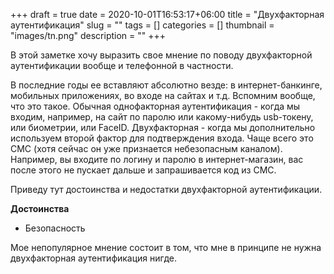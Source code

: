 +++ 
draft = true
date = 2020-10-01T16:53:17+06:00
title = "Двухфакторная аутентификация"
slug = "" 
tags = []
categories = []
thumbnail = "images/tn.png"
description = ""
+++

В этой заметке хочу выразить свое мнение по поводу двухфакторной аутентификации вообще и телефонной в частности.

В последние годы ее вставляют абсолютно везде: в интернет-банкинге, мобильных приложениях, во входе на сайтах и т.д.
Вспомним вообще, что это такое. Обычная однофакторная аутентификация - когда мы входим, например, на сайт по паролю или какому-нибудь usb-токену, или биометрии, или FaceID. Двухфакторная  - когда мы дополнительно используем второй фактор для подтверждения входа. Чаще всего это СМС (хотя сейчас он уже признается небезопасным каналом). Например, вы входите по логину и паролю в интернет-магазин, вас после этого не пускает дальше и запрашивается код из СМС.

Приведу тут достоинства и недостатки двухфакторной аутентификации.

**Достоинства**
+ Безопасность

Мое непопулярное мнение состоит в том, что мне в принципе не нужна двухфакторная аутентификация нигде.